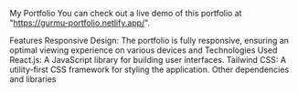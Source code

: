 My Portfolio
You can check out a live demo of this portfolio at "https://gurmu-portfolio.netlify.app/".

Features
Responsive Design: The portfolio is fully responsive, ensuring an optimal viewing experience on various devices and
Technologies Used
React.js: A JavaScript library for building user interfaces.
Tailwind CSS: A utility-first CSS framework for styling the application.
Other dependencies and libraries
